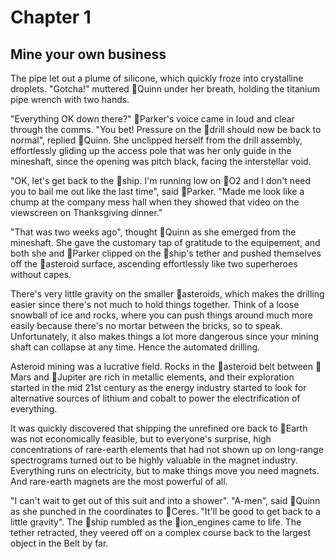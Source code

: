 # Chapter 1
## Mine your own business

The pipe let out a plume of silicone, which quickly froze into crystalline droplets. "Gotcha!" muttered 👤Quinn under her breath, holding the titanium pipe wrench with two hands.

"Everything OK down there?" 👤Parker's voice came in loud and clear through the comms. "You bet! Pressure on the 🔧drill should now be back to normal", replied 👤Quinn. She unclipped herself from the drill assembly, effortlessly gliding up the access pole that was her only guide in the mineshaft, since the opening was pitch black, facing the interstellar void. 

"OK, let's get back to the 🔧ship. I'm running low on 🔧O2 and I don't need you to bail me out like the last time", said 👤Parker. "Made me look like a chump at the company mess hall when they showed that video on the viewscreen on Thanksgiving dinner."

"That was two weeks ago", thought 👤Quinn as she emerged from the mineshaft. She gave the customary tap of gratitude to the equipement, and both she and 👤Parker clipped on the 🔧ship's tether and pushed themselves off the 📍asteroid surface, ascending effortlessly like two superheroes without capes.

There's very little gravity on the smaller 📍asteroids, which makes the drilling easier since there's not much to hold things together. Think of a loose snowball of ice and rocks, where you can push things around much more easily because there's no mortar between the bricks, so to speak. Unfortunately, it also makes things a lot more dangerous since your mining shaft can collapse at any time. Hence the automated drilling.

Asteroid mining was a lucrative field. Rocks in the 📍asteroid belt between 📍Mars and 📍Jupiter are rich in metallic elements, and their exploration started in the mid 21st century as the energy industry started to look for alternative sources of lithium and cobalt to power the electrification of everything.

It was quickly discovered that shipping the unrefined ore back to 📍Earth was not economically feasible, but to everyone's surprise, high concentrations of rare-earth elements that had not shown up on long-range spectrograms turned out to be highly valuable in the magnet industry. Everything runs on electricity, but to make things move you need magnets. And rare-earth magnets are the most powerful of all.

"I can't wait to get out of this suit and into a shower". "A-men", said 👤Quinn as she punched in the coordinates to 📍Ceres. "It'll be good to get back to a little gravity". The 🔧ship rumbled as the 🔧ion_engines came to life. The tether retracted, they veered off on a complex course back to the largest object in the Belt by far.
